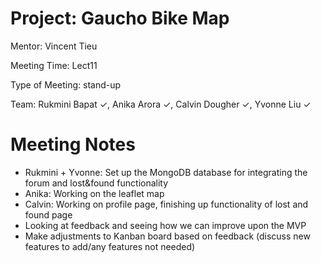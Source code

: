 # Project: Gaucho Bike Map 

Mentor: Vincent Tieu  

Meeting Time: Lect11

Type of Meeting: stand-up 

Team: Rukmini Bapat ✓, Anika Arora ✓, Calvin Dougher ✓, Yvonne Liu ✓

# Meeting Notes 
* Rukmini + Yvonne: Set up the MongoDB database for integrating the forum and lost&found functionality
* Anika: Working on the leaflet map 
* Calvin: Working on profile page, finishing up functionality of lost and found page
* Looking at feedback and seeing how we can improve upon the MVP
* Make adjustments to Kanban board based on feedback (discuss new features to add/any features not needed)





